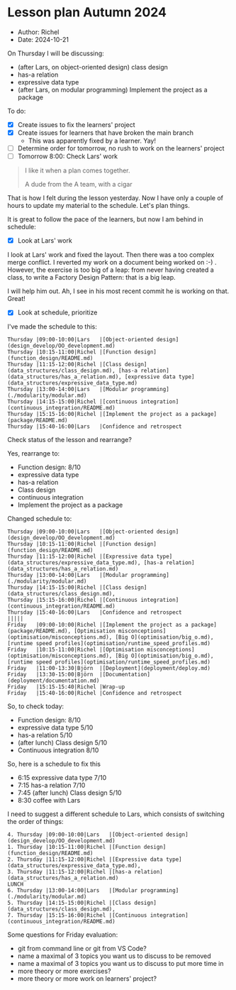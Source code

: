 # Lesson plan Autumn 2024

- Author: Richel
- Date: 2024-10-21

On Thursday I will be discussing:

- (after Lars, on object-oriented design) class design
- has-a relation
- expressive data type
- (after Lars, on modular programming) Implement the project as a package

To do:

- [x] Create issues to fix the learners' project
- [x] Create issues for learners that have broken the main branch    
    - This was apparently fixed by a learner. Yay!
- [ ] Determine order for tomorrow, no rush to work on the learners' project
- [ ] Tomorrow 8:00: Check Lars' work

> I like it when a plan comes together.
>
> A dude from the A team, with a cigar

That is how I felt during the lesson yesterday. Now I have only a couple of
hours to update my material to the schedule. Let's plan things.

It is great to follow the pace of the learners, 
but now I am behind in schedule:


- [x] Look at Lars' work

I look at Lars' work and fixed the layout. Then there was a too complex
merge conflict. I reverted my work on a document being worked on :-) .
However, the exercise is too big of a leap: from never having
created a class, to write a Factory Design Pattern: that is a big leap.

I will help him out. Ah, I see in his most recent commit he is working on that.
Great!

- [x] Look at schedule, prioritize

I've made the schedule to this:

```
Thursday |09:00-10:00|Lars   |[Object-oriented design](design_develop/OO_development.md)
Thursday |10:15-11:00|Richel |[Function design](function_design/README.md)
Thursday |11:15-12:00|Richel |[Class design](data_structures/class_design.md), [has-a relation](data_structures/has_a_relation.md), [expressive data type](data_structures/expressive_data_type.md)
Thursday |13:00-14:00|Lars   |[Modular programming](./modularity/modular.md)
Thursday |14:15-15:00|Richel |[continuous integration](continuous_integration/README.md)
Thursday |15:15-16:00|Richel |[Implement the project as a package](package/README.md)
Thursday |15:40-16:00|Lars   |Confidence and retrospect
```

Check status of the lesson and rearrange?

Yes, rearrange to:

- Function design: 8/10
- expressive data type
- has-a relation
- Class design
- continuous integration
- Implement the project as a package

Changed schedule to:

```
Thursday |09:00-10:00|Lars   |[Object-oriented design](design_develop/OO_development.md)
Thursday |10:15-11:00|Richel |[Function design](function_design/README.md)
Thursday |11:15-12:00|Richel |[Expressive data type](data_structures/expressive_data_type.md), [has-a relation](data_structures/has_a_relation.md)
Thursday |13:00-14:00|Lars   |[Modular programming](./modularity/modular.md)
Thursday |14:15-15:00|Richel |[Class design](data_structures/class_design.md), 
Thursday |15:15-16:00|Richel |[Continuous integration](continuous_integration/README.md)
Thursday |15:40-16:00|Lars   |Confidence and retrospect
|||||
Friday   |09:00-10:00|Richel |[Implement the project as a package](package/README.md), [Optimisation misconceptions](optimisation/misconceptions.md), [Big O](optimisation/big_o.md), [runtime speed profiles](optimisation/runtime_speed_profiles.md)
Friday   |10:15-11:00|Richel |[Optimisation misconceptions](optimisation/misconceptions.md), [Big O](optimisation/big_o.md), [runtime speed profiles](optimisation/runtime_speed_profiles.md)
Friday   |11:00-13:30|Björn  |[Deployment](deployment/deploy.md)
Friday   |13:30-15:00|Björn  |[Documentation](deployment/documentation.md)
Friday   |15:15-15:40|Richel |Wrap-up
Friday   |15:40-16:00|Richel |Confidence and retrospect
```

So, to check today:

- Function design: 8/10
- expressive data type 5/10
- has-a relation 5/10
- (after lunch) Class design 5/10
- Continuous integration 8/10

So, here is a schedule to fix this

- 6:15 expressive data type 7/10
- 7:15 has-a relation 7/10
- 7:45 (after lunch) Class design 5/10
- 8:30 coffee with Lars

I need to suggest a different schedule to Lars, which consists of switching
the order of things:

```
4. Thursday |09:00-10:00|Lars   |[Object-oriented design](design_develop/OO_development.md)
1. Thursday |10:15-11:00|Richel |[Function design](function_design/README.md)
2. Thursday |11:15-12:00|Richel |[Expressive data type](data_structures/expressive_data_type.md), 
3. Thursday |11:15-12:00|Richel |[has-a relation](data_structures/has_a_relation.md)
LUNCH
6. Thursday |13:00-14:00|Lars   |[Modular programming](./modularity/modular.md)
5. Thursday |14:15-15:00|Richel |[Class design](data_structures/class_design.md), 
7. Thursday |15:15-16:00|Richel |[Continuous integration](continuous_integration/README.md)
```

Some questions for Friday evaluation:

- git from command line or git from VS Code?
- name a maximal of 3 topics you want us to discuss to be removed
- name a maximal of 3 topics you want us to discuss to put more time in
- more theory or more exercises?
- more theory or more work on learners' project?



